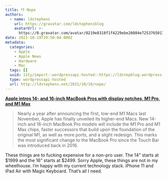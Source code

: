 ```yaml
---
title: 👎 Nope
authors:
  - name: ldstephens
    url: https://gravatar.com/ldstephensblog
    avatarUrl: >-
      https://0.gravatar.com/avatar/0219e8318f1f4229ebe26084e7253765017f43ca0c631be37dc6d0b8ad6e40a4?s=96&d=identicon&r=G
date: 2021-10-19T19:50:04.000Z
metadata:
  categories:
    - Apple
    - Apple News
    - Hardware
    - Mac
  tags: []
  uuid: 11ty/import::wordpressapi-hosted::https://ldstepblog.wordpress.com/?p=3015
  type: wordpressapi-hosted
  url: http://ldstephens.net/2021/10/19/nope/
---
```

**[Apple intros 14- and 16-inch MacBook Pros with display notches, M1 Pro, and M1 Max](https://arstechnica.com/gadgets/2021/10/apple-intros-14-and-16-inch-macbook-pros-with-display-notches-m1-pro-and-m1-max/)**

> Nearly a year after announcing the first, low-end M1 Macs last November, Apple has finally unveiled its higher-end Macs. New 14-inch and 16-inch MacBook Pro models will include the M1 Pro and M1 Max chips, faster successors that build upon the foundation of the original M1, as well as more ports, and a slight redesign. This marks the most significant change to the MacBook Pro since the Touch Bar was introduced back in 2016.

These things are to fucking expensive for a non-pro user. The 14” starts at $1999 and the 16” starts at $2499. Sorry Apple, these things are not in my wheelhouse. I’m happy with my current technology stack. iPhone 11 and iPad Air with Magic Keyboard. That’s all I need.
